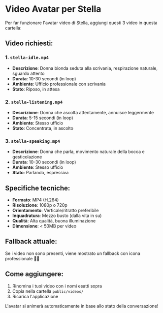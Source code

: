 # Video Avatar per Stella

Per far funzionare l'avatar video di Stella, aggiungi questi 3 video in questa cartella:

## Video richiesti:

### 1. `stella-idle.mp4`
- **Descrizione**: Donna bionda seduta alla scrivania, respirazione naturale, sguardo attento
- **Durata**: 10-30 secondi (in loop)
- **Ambiente**: Ufficio professionale con scrivania
- **Stato**: Riposo, in attesa

### 2. `stella-listening.mp4`
- **Descrizione**: Donna che ascolta attentamente, annuisce leggermente
- **Durata**: 5-15 secondi (in loop)
- **Ambiente**: Stesso ufficio
- **Stato**: Concentrata, in ascolto

### 3. `stella-speaking.mp4`
- **Descrizione**: Donna che parla, movimento naturale della bocca e gesticolazione
- **Durata**: 10-30 secondi (in loop)
- **Ambiente**: Stesso ufficio
- **Stato**: Parlando, espressiva

## Specifiche tecniche:
- **Formato**: MP4 (H.264)
- **Risoluzione**: 1080p o 720p
- **Orientamento**: Verticale/ritratto preferibile
- **Inquadratura**: Mezzo busto (dalla vita in su)
- **Qualità**: Alta qualità, buona illuminazione
- **Dimensione**: < 50MB per video

## Fallback attuale:
Se i video non sono presenti, viene mostrato un fallback con icona professionale 👩‍💼

## Come aggiungere:
1. Rinomina i tuoi video con i nomi esatti sopra
2. Copia nella cartella `public/videos/`
3. Ricarica l'applicazione

L'avatar si animerà automaticamente in base allo stato della conversazione!